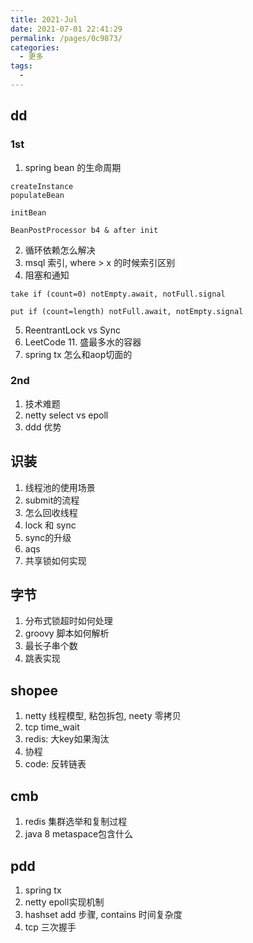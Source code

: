 ```yaml
---
title: 2021-Jul
date: 2021-07-01 22:41:29
permalink: /pages/0c9873/
categories:
  - 更多
tags:
  - 
---
```

## dd
### 1st
1. spring bean 的生命周期
```
createInstance
populateBean

initBean

BeanPostProcessor b4 & after init
```
2. 循环依赖怎么解决
3. msql 索引, where > x 的时候索引区别
4. 阻塞和通知
```
take if (count=0) notEmpty.await, notFull.signal

put if (count=length) notFull.await, notEmpty.signal 
```
5. ReentrantLock vs Sync
6. LeetCode 11. 盛最多水的容器
7. spring tx 怎么和aop切面的


### 2nd
1. 技术难题
2. netty select vs epoll
3. ddd 优势

## 识装
1. 线程池的使用场景
2. submit的流程
3. 怎么回收线程
4. lock 和 sync
5. sync的升级
6. aqs
7. 共享锁如何实现
## 字节
1. 分布式锁超时如何处理
2. groovy 脚本如何解析
3. 最长子串个数
4. 跳表实现

## shopee
1. netty 线程模型, 粘包拆包, neety 零拷贝
2. tcp time_wait
3. redis: 大key如果淘汰
4. 协程
5. code: 反转链表

## cmb
1. redis 集群选举和复制过程
2. java 8 metaspace包含什么

## pdd
1. spring tx
2. netty epoll实现机制
3. hashset add 步骤, contains 时间复杂度
4. tcp 三次握手


